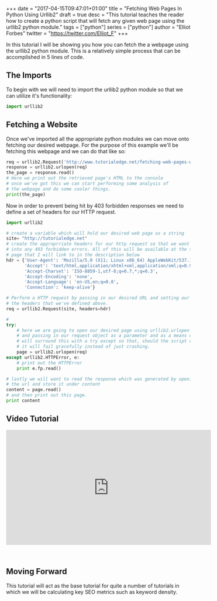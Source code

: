 +++
date = "2017-04-15T09:47:01+01:00"
title = "Fetching Web Pages In Python Using Urllib2"
draft = true
desc = "This tutorial teaches the reader how to create a python script that will fetch any given web page using the urllib2 python module."
tags = ["python"]
series = ["python"]
author = "Elliot Forbes"
twitter = "https://twitter.com/Elliot_F"
+++

<p>In this tutorial I will be showing you how you can fetch the a webpage using the urllib2 python module. This is a relatively simple process that can be accomplished in 5 lines of code.</p>

<h2>The Imports</h2>

<p>To begin with we will need to import the urllib2 python module so that we can utilize it's functionality:</p>

~~~py
import urllib2
~~~

<h2>Fetching a Website</h2>

<p>Once we've imported all the appropriate python modules we can move onto fetching our desired webpage. For the purpose of this example we'll be fetching this webpage and we can do that like so:</p>

~~~py
req = urllib2.Request('http://www.tutorialedge.net/fetching-web-pages-with-python')
response = urllib2.urlopen(req)
the_page = response.read()
# Here we print out the retrieved page's HTML to the console
# once we've got this we can start performing some analysis of 
# the webpage and do some cooler things.
print(the_page)
~~~

<p>Now in order to prevent being hit by 403 forbidden responses we need to define a set of headers for our HTTP request.</p>

~~~py
import urllib2

# create a variable which will hold our desired web page as a string
site= "http://tutorialedge.net"
# create the approprriate headers for our http request so that we wont run
# into any 403 forbidden errors. All of this will be available at the tutorial
# page that I will link to in the description below
hdr = {'User-Agent': 'Mozilla/5.0 (X11; Linux x86_64) AppleWebKit/537.11 (KHTML, like Gecko) Chrome/23.0.1271.64 Safari/537.11',
       'Accept': 'text/html,application/xhtml+xml,application/xml;q=0.9,*/*;q=0.8',
       'Accept-Charset': 'ISO-8859-1,utf-8;q=0.7,*;q=0.3',
       'Accept-Encoding': 'none',
       'Accept-Language': 'en-US,en;q=0.8',
       'Connection': 'keep-alive'}

# Perform a HTTP request by passing in our desired URL and setting our headers to equal
# the headers that we've defined above.
req = urllib2.Request(site, headers=hdr)

# 
try:
    # here we are going to open our desired page using urllib2.urlopen
    # and passing in our request object as a parameter and as a means of protection we 
    # will surround this with a try except so that, should the script run into any errors
    # it will fail gracefully instead of just crashing.
    page = urllib2.urlopen(req)
except urllib2.HTTPError, e:
    # print out the HTTPError
    print e.fp.read()

# lastly we will want to read the response which was generated by opening
# the url and store it under content
content = page.read()
# and then print out this page.
print content
~~~

<h2>Video Tutorial</h2>

<p><iframe allowfullscreen="" frameborder="0" height="315" src="https://www.youtube.com/embed/LTGhCtp2Scw" width="560"></iframe></p>

<p> </p>

<h2>Moving Forward</h2>

<p>This tutorial will act as the base tutorial for quite a number of tutorials in which we will be calculating key SEO metrics such as keyword density. </p>

